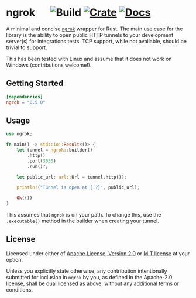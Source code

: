 # ngrok &emsp; ![Build] [![Crate]](https://crates.io/crates/ngrok) [![Docs]](https://docs.rs/ngrok/)

[build]: https://github.com/nkconnor/ngrok/workflows/tests/badge.svg
[crate]: https://img.shields.io/crates/v/ngrok
[docs]: https://docs.rs/ngrok/badge.svg

A minimal and concise [`ngrok`](https://ngrok.com/) wrapper for Rust. The main use case for the library
is the ability to open public HTTP tunnels to your development server(s) for
integrations tests. TCP support, while not available, should be trivial to support.

This has been tested with Linux and assume that it does not work on Windows (contributions
welcome!).

## Getting Started

```toml
[dependencies]
ngrok = "0.5.0"
```

## Usage

```rust
use ngrok;

fn main() -> std::io::Result<()> {
    let tunnel = ngrok::builder()
        .http()
        .port(3030)
        .run()?;

    let public_url: url::Url = tunnel.http()?;

    println!("Tunnel is open at {:?}", public_url);

    Ok(())
}
```

This assumes that `ngrok` is on your path. To change this, use the `.executable()` method in the builder when
creating your tunnel.

## License

Licensed under either of <a href="LICENSE-APACHE">Apache License, Version
2.0</a> or <a href="LICENSE-MIT">MIT license</a> at your option.

Unless you explicitly state otherwise, any contribution intentionally submitted
for inclusion in `ngrok` by you, as defined in the Apache-2.0 license, shall be
dual licensed as above, without any additional terms or conditions.
